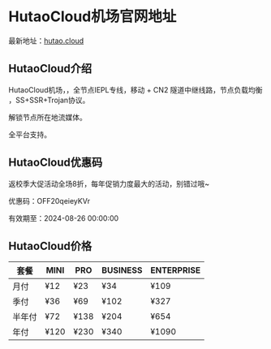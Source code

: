 # HutaoCloud机场官网地址

最新地址：[hutao.cloud](https://hutao.cloud/auth/register?code=oBL7)

## HutaoCloud介绍

HutaoCloud机场，，全节点IEPL专线，移动 + CN2 隧道中继线路，节点负载均衡 ，SS+SSR+Trojan协议。

解锁节点所在地流媒体。

全平台支持。

## HutaoCloud优惠码

返校季大促活动全场8折，每年促销力度最大的活动，别错过哦~

优惠码：OFF20qeieyKVr

有效期至：2024-08-26 00:00:00

## HutaoCloud价格

|套餐|MINI|PRO|BUSINESS|ENTERPRISE|
|----|----|----|----|----|
|月付|¥12|¥23|¥34|¥109|
|季付|¥36|¥69|¥102|¥327|
|半年付|¥72|¥138|¥204|¥654|
|年付|¥120|¥230|¥340|¥1090|
